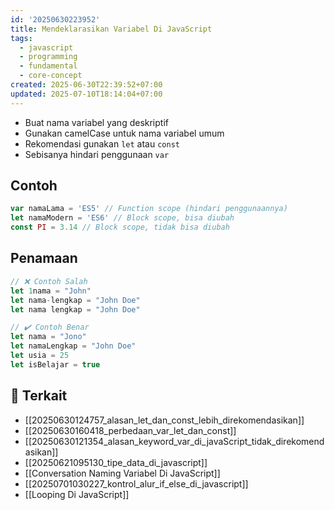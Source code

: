```yaml
---
id: '20250630223952'
title: Mendeklarasikan Variabel Di JavaScript
tags:
  - javascript
  - programming
  - fundamental
  - core-concept
created: 2025-06-30T22:39:52+07:00
updated: 2025-07-10T18:14:04+07:00
---
```


- Buat nama variabel yang deskriptif
- Gunakan camelCase untuk nama variabel umum
- Rekomendasi gunakan `let` atau `const`
- Sebisanya hindari penggunaan `var`

## Contoh

```javascript
var namaLama = 'ES5' // Function scope (hindari penggunaannya)
let namaModern = 'ES6' // Block scope, bisa diubah
const PI = 3.14 // Block scope, tidak bisa diubah
```

## Penamaan

```javascript
// ❌ Contoh Salah
let 1nama = "John"
let nama-lengkap = "John Doe"
let nama lengkap = "John Doe"

// ✔️ Contoh Benar
let nama = "Jono"
let namaLengkap = "John Doe"
let usia = 25
let isBelajar = true
```

## 🔗 Terkait

- [[20250630124757_alasan_let_dan_const_lebih_direkomendasikan]]
- [[20250630160418_perbedaan_var_let_dan_const]]
- [[20250630121354_alasan_keyword_var_di_javaScript_tidak_direkomendasikan]]
- [[20250621095130_tipe_data_di_javascript]]
- [[Conversation Naming Variabel Di JavaScript]]
- [[20250701030227_kontrol_alur_if_else_di_javascript]]
- [[Looping Di JavaScript]]
